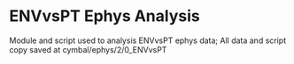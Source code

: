 # ENVvsPT Ephys Analysis
Module and script used to analysis ENVvsPT ephys data;
All data and script copy saved at cymbal/ephys/2/0_ENVvsPT
